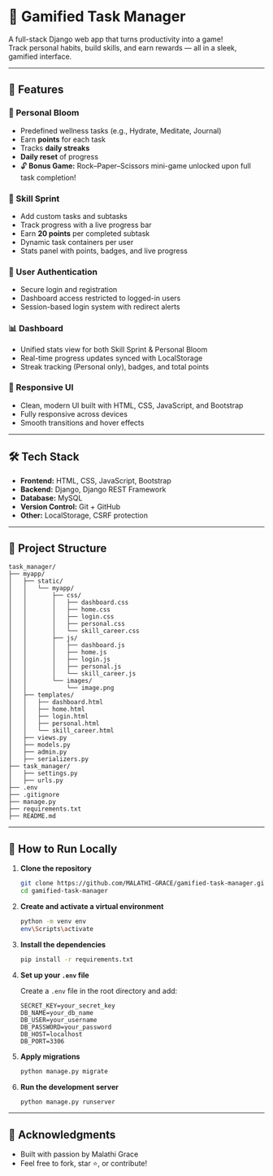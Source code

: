 # 🎯 Gamified Task Manager

A full-stack Django web app that turns productivity into a game!  
Track personal habits, build skills, and earn rewards — all in a sleek, gamified interface.

---

## 📌 Features

### 🌱 Personal Bloom
- Predefined wellness tasks (e.g., Hydrate, Meditate, Journal)
- Earn **points** for each task
- Tracks **daily streaks**
- **Daily reset** of progress
- 🔓 **Bonus Game:** Rock–Paper–Scissors mini-game unlocked upon full task completion!


### 🧠 Skill Sprint
- Add custom tasks and subtasks
- Track progress with a live progress bar
- Earn **20 points** per completed subtask
- Dynamic task containers per user
- Stats panel with points, badges, and live progress


### 👤 User Authentication
- Secure login and registration
- Dashboard access restricted to logged-in users
- Session-based login system with redirect alerts

### 📊 Dashboard
- Unified stats view for both Skill Sprint & Personal Bloom
- Real-time progress updates synced with LocalStorage
- Streak tracking (Personal only), badges, and total points

### 💅 Responsive UI
- Clean, modern UI built with HTML, CSS, JavaScript, and Bootstrap
- Fully responsive across devices
- Smooth transitions and hover effects

---

## 🛠️ Tech Stack

- **Frontend:** HTML, CSS, JavaScript, Bootstrap
- **Backend:** Django, Django REST Framework
- **Database:** MySQL
- **Version Control:** Git + GitHub
- **Other:** LocalStorage, CSRF protection

---

## 📁 Project Structure

```
task_manager/
├── myapp/
│   ├── static/
│   │   └── myapp/
│   │       ├── css/
│   │       │   ├── dashboard.css
│   │       │   ├── home.css
│   │       │   ├── login.css
│   │       │   ├── personal.css
│   │       │   └── skill_career.css
│   │       ├── js/
│   │       │   ├── dashboard.js
│   │       │   ├── home.js
│   │       │   ├── login.js
│   │       │   ├── personal.js
│   │       │   └── skill_career.js
│   │       └── images/
│   │           └── image.png
│   ├── templates/
│   │   ├── dashboard.html
│   │   ├── home.html
│   │   ├── login.html
│   │   ├── personal.html
│   │   └── skill_career.html
│   ├── views.py
│   ├── models.py
│   ├── admin.py
│   ├── serializers.py
├── task_manager/
│   ├── settings.py
│   ├── urls.py
├── .env
├── .gitignore
├── manage.py
├── requirements.txt
├── README.md

```

---

## 🚀 How to Run Locally

1. **Clone the repository**
   ```bash
   git clone https://github.com/MALATHI-GRACE/gamified-task-manager.git
   cd gamified-task-manager

2. **Create and activate a virtual environment**
    ```bash
    python -m venv env
    env\Scripts\activate  

3. **Install the dependencies**
    ```bash
    pip install -r requirements.txt

4. **Set up your `.env` file**

    Create a `.env` file in the root directory and add:

    ```env
    SECRET_KEY=your_secret_key
    DB_NAME=your_db_name
    DB_USER=your_username
    DB_PASSWORD=your_password
    DB_HOST=localhost
    DB_PORT=3306

5. **Apply migrations**
    ```bash
    python manage.py migrate

6. **Run the development server**
    ```bash
    python manage.py runserver

---

## 🙌 Acknowledgments
- Built with passion by Malathi Grace
- Feel free to fork, star ⭐, or contribute!





